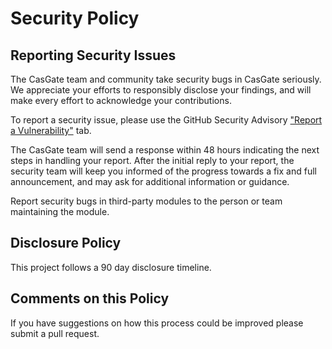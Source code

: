 # Security Policy

## Reporting Security Issues

The CasGate team and community take security bugs in CasGate seriously. We appreciate your efforts to responsibly disclose your findings, and will make every effort to acknowledge your contributions.

To report a security issue, please use the GitHub Security Advisory ["Report a Vulnerability"](https://github.com/casgate/casgate/security/advisories/new) tab.

The CasGate team will send a response within 48 hours indicating the next steps in handling your report. After the initial reply to your report, the security team will keep you informed of the progress towards a fix and full announcement, and may ask for additional information or guidance.

Report security bugs in third-party modules to the person or team maintaining the module.

## Disclosure Policy

This project follows a 90 day disclosure timeline.

## Comments on this Policy

If you have suggestions on how this process could be improved please submit a pull request.